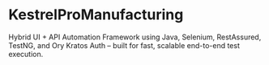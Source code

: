 # KestrelProManufacturing
Hybrid UI + API Automation Framework using Java, Selenium, RestAssured, TestNG, and Ory Kratos Auth – built for fast, scalable end-to-end test execution.
